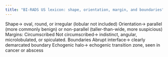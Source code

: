 ```yaml
---
title: "BI-RADS US lexicon: shape, orientation, margin, and boundaries"
---
```

Shape&#8594; oval, round, or irregular (lobular not included)
Orientation&#8594; parallel (more commonly benign) or non-parallel (taller-than-wide, more suspicious)
Margins:
Circumscribed
Not circumscribed&#8594; indistinct, angular, microlobulated, or spiculated.
Boundaries
Abrupt interface&#8594; clearly demarcated boundary
Echogenic halo&#8594; echogenic transition zone, seen in cancer or abscess

